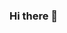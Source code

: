 ### Hi there 👋

<!--
**Megumikawa/Megumikawa** is a ✨ _special_ ✨ repository because its `README.md` (this file) appears on your GitHub profile.

Here are some ideas to get you started:I am a Fullstack Web developer from Ironhack web development bootcamp.

- 🔭 I’m currently working on ...
- 🌱 I’m currently learning ...
- 👯 I’m looking to collaborate on ...
- 🤔 I’m looking for help with ...
- 💬 Ask me about ...
- 📫 How to reach me: ...
- 😄 Pronouns: ...
- ⚡ Fun fact: ...
-->

